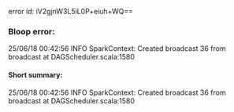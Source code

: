 error id: iV2gjnW3L5iL0P+eiuh+WQ==
### Bloop error:

25/06/18 00:42:56 INFO SparkContext: Created broadcast 36 from broadcast at DAGScheduler.scala:1580
#### Short summary: 

25/06/18 00:42:56 INFO SparkContext: Created broadcast 36 from broadcast at DAGScheduler.scala:1580
